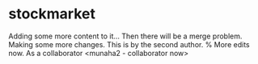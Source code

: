# stockmarket
Adding some more content to it... Then there will be a merge problem.
Making some more changes. This is by the second author. %<munaha2>
More edits now. As a collaborator
<munaha2 - collaborator now>
>
